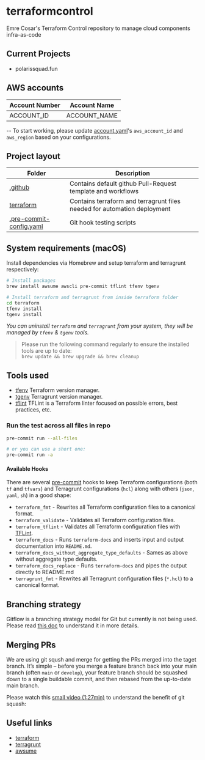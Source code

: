 # terraformcontrol

Emre Cosar's Terraform Control repository to manage cloud components infra-as-code

## Current Projects

- polarissquad.fun


## AWS accounts

| Account Number | Account Name |
| --- | --- |
| ACCOUNT_ID | ACCOUNT_NAME

-- To start working, please update [account.yaml](/terraform/terragrunt/non-prod/account.yaml)'s `aws_account_id` and `aws_region` based on your configurations.

## Project layout

| Folder                                                                  | Description |
|-------------------------------------------------------------------------|-------------|
| [.github](./.github)                                                    | Contains default github Pull-Request template and workflows |
| [terraform](./terraform)                                                | Contains terraform and terragrunt files needed for automation deployment |
| [.pre-commit-config.yaml](./.pre-commit-config.yaml)                    | Git hook testing scripts |


## System requirements (macOS)

Install dependencies via Homebrew and setup terraform and terragrunt respectively:

  ```bash
  # Install packages
  brew install awsume awscli pre-commit tflint tfenv tgenv

  # Install terraform and terragrunt from inside terraform folder
  cd terraform
  tfenv install
  tgenv install
  ```

*You can uninstall `terraform` and `terragrunt` from your system, they will be managed by `tfenv` & `tgenv` tools.*

> Please run the following command regularly to ensure the installed tools are up to date:<br>```brew update && brew upgrade && brew cleanup```

## Tools used

- [tfenv](https://github.com/tfutils/tfenv) Terraform version manager.
- [tgenv](https://github.com/tfutils/tfenv) Terragrunt version manager.
- [tflint](https://github.com/terraform-linters/tflint) TFLint is a Terraform linter focused on possible errors, best practices, etc.

### Run the test across all files in repo

```bash
pre-commit run --all-files

# or you can use a short one:
pre-commit run -a
```

#### Available Hooks

There are several [pre-commit](http://pre-commit.com/) hooks to keep Terraform configurations (both `tf` and `tfvars`) and Terragrunt configurations (`hcl`) along with others (`json`, `yaml`, `sh`) in a good shape:

- `terraform_fmt` - Rewrites all Terraform configuration files to a canonical format.
- `terraform_validate` - Validates all Terraform configuration files.
- `terraform_tflint` - Validates all Terraform configuration files with [TFLint](https://github.com/wata727/tflint).
- `terraform_docs` - Runs `terraform-docs` and inserts input and output documentation into `README.md`.
- `terraform_docs_without_aggregate_type_defaults` - Sames as above without aggregate type defaults.
- `terraform_docs_replace` - Runs `terraform-docs` and pipes the output directly to README.md
- `terragrunt_fmt` - Rewrites all Terragrunt configuration files (`*.hcl`) to a canonical format.


## Branching strategy

Gitflow is a branching strategy model for Git but currently is not being used.
Please read [this doc](https://www.atlassian.com/git/tutorials/comparing-workflows/gitflow-workflow) to understand it in more details.

## Merging PRs

We are using git sqush and merge for getting the PRs merged into the taget branch. It’s simple – before you merge a feature branch back into your main branch (often `main` or `develop`), your feature branch should be squashed down to a single buildable commit, and then rebased from the up-to-date main branch.

Please watch this [small video (1:27min)](https://www.youtube.com/watch?v=pa_xqXxm6ok) to understand the benefit of git squash:

## Useful links

- [terraform](https://www.terraform.io/)
- [terragrunt](https://terragrunt.gruntwork.io/)
- [awsume](https://awsu.me)
